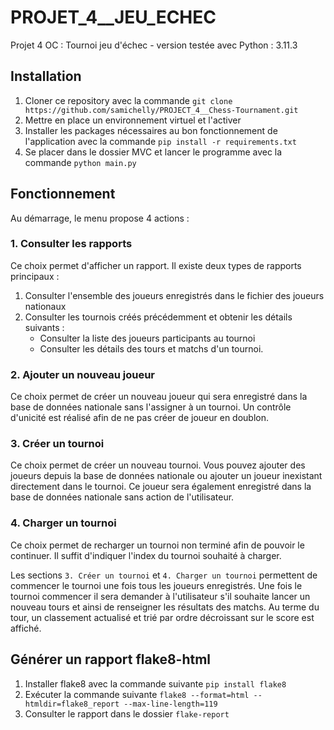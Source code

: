 # PROJET_4__JEU_ECHEC
Projet 4 OC : Tournoi jeu d'échec - version testée avec Python : 3.11.3


## Installation 
1. Cloner ce repository avec la commande `git clone https://github.com/samichelly/PROJECT_4__Chess-Tournament.git`
2. Mettre en place un environnement virtuel et l'activer
3. Installer les packages nécessaires au bon fonctionnement de l'application avec la commande `pip install -r requirements.txt`
4. Se placer dans le dossier MVC et lancer le programme avec la commande `python main.py`

## Fonctionnement
Au démarrage, le menu propose 4 actions :

### 1. Consulter les rapports
Ce choix permet d'afficher un rapport. Il existe deux types de rapports principaux :
1. Consulter l'ensemble des joueurs enregistrés dans le fichier des joueurs nationaux
2. Consulter les tournois créés précédemment et obtenir les détails suivants :
    - Consulter la liste des joueurs participants au tournoi
    - Consulter les détails des tours et matchs d'un tournoi.

### 2. Ajouter un nouveau joueur
Ce choix permet de créer un nouveau joueur qui sera enregistré dans la base de données nationale sans l'assigner à un tournoi. Un contrôle d'unicité est réalisé afin de ne pas créer de joueur en doublon.

### 3. Créer un tournoi
Ce choix permet de créer un nouveau tournoi. Vous pouvez ajouter des joueurs depuis la base de données nationale ou ajouter un joueur inexistant directement dans le tournoi. Ce joueur sera également enregistré dans la base de données nationale sans action de l'utilisateur.

### 4. Charger un tournoi
Ce choix permet de recharger un tournoi non terminé afin de pouvoir le continuer. Il suffit d'indiquer l'index du tournoi souhaité à charger.

Les sections `3. Créer un tournoi` et `4. Charger un tournoi` permettent de commencer le tournoi une fois tous les joueurs enregistrés.
Une fois le tournoi commencer il sera demander à l'utilisateur s'il souhaite lancer un nouveau tours et ainsi de renseigner les résultats des matchs. Au terme du tour, un classement actualisé et trié par ordre décroissant sur le score est affiché.

## Générer un rapport flake8-html
1. Installer flake8 avec la commande suivante `pip install flake8`
2. Exécuter la commande suivante `flake8 --format=html --htmldir=flake8_report --max-line-length=119`
3. Consulter le rapport dans le dossier `flake-report`
